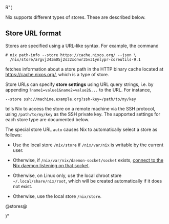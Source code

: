 R"(

Nix supports different types of stores. These are described below.

## Store URL format

Stores are specified using a URL-like syntax. For example, the command

```console
# nix path-info --store https://cache.nixos.org/ --json \
  /nix/store/a7gvj343m05j2s32xcnwr35v31ynlypr-coreutils-9.1
```

fetches information about a store path in the HTTP binary cache
located at https://cache.nixos.org/, which is a type of store.

Store URLs can specify **store settings** using URL query strings,
i.e. by appending `?name1=value1&name2=value2&...` to the URL. For
instance,

```
--store ssh://machine.example.org?ssh-key=/path/to/my/key
```

tells Nix to access the store on a remote machine via the SSH
protocol, using `/path/to/my/key` as the SSH private key. The
supported settings for each store type are documented below.

The special store URL `auto` causes Nix to automatically select a
store as follows:

* Use the local store `/nix/store` if `/nix/var/nix` is writable by
  the current user.

* Otherwise, if `/nix/var/nix/daemon-socket/socket` exists, [connect
  to the Nix daemon listening on that socket](#local-daemon-store).

* Otherwise, on Linux only, use the local chroot store
  `~/.local/share/nix/root`, which will be created automatically if it
  does not exist.

* Otherwise, use the local store `/nix/store`.

@stores@

)"
